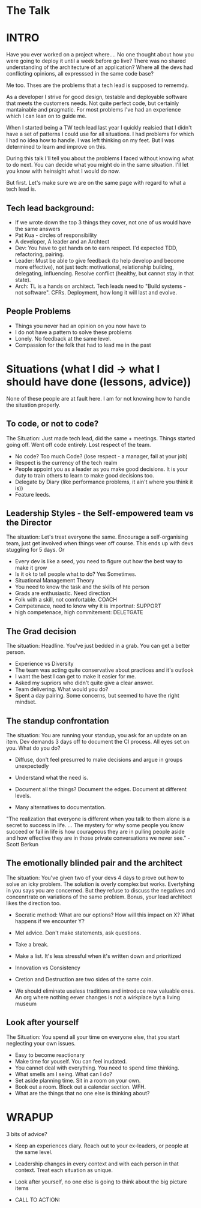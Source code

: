 The Talk
========

# INTRO

Have you ever worked on a project where....
 No one thought about how you were going to deploy it until a week before go live?
 There was no shared understanding of the architecture of an application?
 Where all the devs had conflicting opinions, all expresssed in the same code base?

Me too. Thses are the problems that a tech lead is supposed to rememdy.

As a developer I strive for good design, testable and deployable software that meets the customers needs. Not quite perfect code, but certainly mantainable and pragmatic. For most problems I've had an experience which I can lean on to guide me.

When I started being a TW tech lead last year I quickly realsied that I didn't have a set of patterns I could use for all situations. I had problems for which I had no idea how to handle. I was left thinking on my feet. But I was determined to learn and improve on this.

During this talk I'll tell you about the problems I faced without knowing what to do next. You can decide what you might do in the same situation. I'll let you know with heinsight what I would do now.

But first. Let's make sure we are on the same page with regard to what a tech lead is.


## Tech lead background: 
 * If we wrote down the top 3 things they cover, not one of us would have the same answers
 * Pat Kua - circles of responsibility
 * A developer, A leader and an Archtect
 * Dev: You have to get hands on to earn respect. I'd expected TDD, refactoring, pairing.
 * Leader: Must be able to give feedback (to help develop and become more effective), not just tech: motivational, relationship building, delegating, influencing. Resolve conflict (healthy, but cannot stay in that state). 
 * Arch: TL is a hands on architect. Tech leads need to "Build systems - not software". CFRs. Deployment, how long it will last and evolve.




## People Problems

* Things you never had an opinion on you now have to
* I do not have a pattern to solve these problems
* Lonely. No feedback at the same level.
* Compassion for the folk that had to lead me in the past




# Situations (what I did -> what I should have done (lessons, advice))

None of these people are at fault here. I am for not knowing how to handle the situation properly.





## To code, or not to code?

The Situation: Just made tech lead, did the same + meetings. Things started going off. Went off code entirely. Lost respect of the team.

* No code? Too much Code? (lose respect - a manager, fail at your job)
* Respect is the currency of the tech realm
* People appoint you as a leader as you make good decisions. It is your duty to train others to learn to make good decisions too.
* Delegate by Diary (like performance problems, it ain't where you think it is))
* Feature leeds.




## Leadership Styles - the Self-empowered team vs the Director

The situation: Let's treat everyone the same. Encourage a self-organising team, just get involved when things veer off course. This ends up with devs stuggling for 5 days. Or 

* Every dev is like a seed, you need to figure out how the best way to make it grow
* Is it ok to tell people what to do? Yes Sometimes.
* Situational Management Theory
* You need to know the task and the skills of hte person
* Grads are enthusiastic. Need direction
* Folk with a skill, not comfortable. COACH
* Competenace, need to know why it is importnat: SUPPORT
* high competenace, high commitement: DELETGATE





## The Grad decision 

The situation: Headline. You've just bedded in a grab. You can get a better person.

* Experience vs Diversity
* The team was acting quite conservative about practices and it's outlook
* I want the best I can get to make it easier for me.
* Asked my supriors who didn't quite give a clear answer.
* Team delivering. What would you do?
* Spent a day pairing. Some concerns, but seemed to have the right mindset.





## The standup confrontation

The situation: You are running your standup, you ask for an update on an item. Dev demands 3 days off to document the CI process. All eyes set on you. What do you do?

* Diffuse, don't feel presurred to make decisions and argue in groups unexpectedly
* Understand what the need is.

* Document all the things? Document the edges. Document at different levels.
* Many alternatives to documentation.


"The realization that everyone is different when you talk to them alone is a secret to success in life. … The mystery for why some people you know succeed or fail in life is how courageous they are in pulling people aside and how effective they are in those private conversations we never see." - Scott Berkun



## The emotionally blinded pair and the architect
 
The situation: You've given two of your devs 4 days to prove out how to solve an icky problem. The solution is overly complex but works. Evertyhing in you says you are concerned. But they refuse to discuss the negatives and concenrtrate on variations of the same problem. Bonus, your lead architect likes the direction too.

* Socratic method: What are our options? How will this impact on X? What happens if we encounter Y?
* Mel advice. Don't make statements, ask questions.
* Take a break.

* Make a list. It's less stressful when it's written down and prioritized

* Innovation vs Consistency
* Cretion and Destruction are two sides of the same coin.
* We should eliminate useless traditions and introduce new valuable ones. An org where nothing eever changes is not a wirkplace byt a living museum




## Look after yourself

The Situation: You spend all your time on everyone else, that you start neglecting your own issues.

* Easy to become reactionary
* Make time for youself. You can feel inudated.
* You cannot deal with everything. You need to spend time thinking.
* What smells am I seing. What can I do?
* Set aside planning time. Sit in a room on your own.
* Book out a room. Block out a calendar section. WFH.
* What are the things that no one else is thinking about?






# WRAPUP

3 bits of advice?

* Keep an experiences diary. Reach out to your ex-leaders, or people at the same level.
* Leadership changes in every context and with each person in that context. Treat each situation as unique.
* Look after yourself, no one else is going to think about the big picture items

* CALL TO ACTION: 









